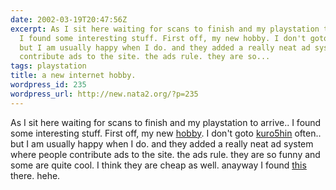 ```yaml
---
date: 2002-03-19T20:47:56Z
excerpt: As I sit here waiting for scans to finish and my playstation to arrive..
  I found some interesting stuff. First off, my new hobby. I don't goto kuro5hin often..
  but I am usually happy when I do. and they added a really neat ad system where people
  contribute ads to the site. the ads rule. they are so...
tags: playstation
title: a new internet hobby.
wordpress_id: 235
wordpress_url: http://new.nata2.org/?p=235
---
```


As I sit here waiting for scans to finish and my playstation to arrive.. I found some interesting stuff. First off, my new <a href="http://www.kuro5hin.org/section/advertisements">hobby</a>. I don't goto <a href="http://www.kuro5hin.org">kuro5hin</a> often.. but I am usually happy when I do. and they added a really neat ad system where people contribute ads to the site. the ads rule. they are so funny and some are quite cool. I think they are cheap as well. anayway I found <a href="http://newtown.hi-ho.ne.jp/raibo/raidersei/image/agency/cm/mouse.swf">this</a> there. hehe.
